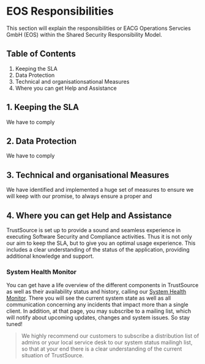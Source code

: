 # EOS Responsibilities

This section will explain the responsibilities or EACG Operations Servcies GmbH (EOS) within the Shared Security Responsibility Model.

## Table of Contents

1. Keeping the SLA
2. Data Protection
3. Technical and organisationsational Measures
4. Where you can get Help and Assistance

## 1. Keeping the SLA

We have to comply

## 2. Data Protection

We have to comply

## 3. Technical and organisational Measures

We have identified and implemented a huge set of measures to ensure we will keep with our promise, to always ensure a proper and 

## 4. Where you can get Help and Assistance

TrustSource is set up to provide a sound and seamless experience in executing Software Security and Compliance activities. Thus it is not only our aim to keep the SLA, but to give you an optimal usage experience. This includes a clear understanding of the status of the application, providing additional knowledge and support.

### System Health Monitor

You can get have a life overview of the different components in TrustSource as well as their availability status and history, calling our [System Health Monitor](https://status.trustsource.io/). There you will see the current system state as well as all communication concerning any incidents that impact more than a single client. 
In addition, at that page, you may subscribe to a mailing list, which will notify about upcoming updates, changes and system issues. So stay tuned!    

> We highly recommend our customers to subscribe a distribution list of admins or your local service desk to our system status mailingh list, so that at your end there is a clear understanding of the current situation of TrustSource. 



